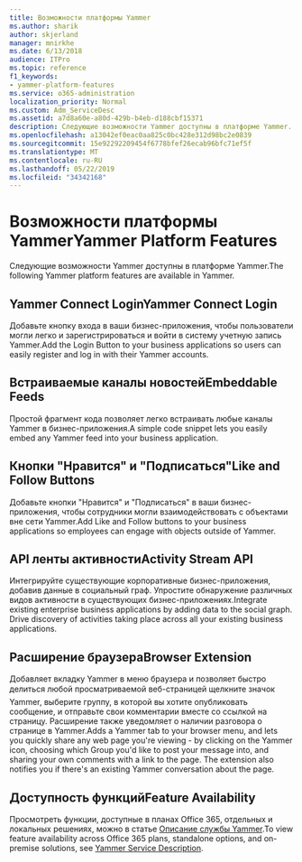 ```yaml
---
title: Возможности платформы Yammer
ms.author: sharik
author: skjerland
manager: mnirkhe
ms.date: 6/13/2018
audience: ITPro
ms.topic: reference
f1_keywords:
- yammer-platform-features
ms.service: o365-administration
localization_priority: Normal
ms.custom: Adm_ServiceDesc
ms.assetid: a7d8a60e-a80d-429b-b4eb-d188cbf15371
description: Следующие возможности Yammer доступны в платформе Yammer.
ms.openlocfilehash: a13042ef0eac0aa825c0bc428e312d98bc2e0839
ms.sourcegitcommit: 15e92292209454f6778bfef26ecab96bfc71ef5f
ms.translationtype: MT
ms.contentlocale: ru-RU
ms.lasthandoff: 05/22/2019
ms.locfileid: "34342168"
---
```

# <a name="yammer-platform-features"></a><span data-ttu-id="5ec7f-103">Возможности платформы Yammer</span><span class="sxs-lookup"><span data-stu-id="5ec7f-103">Yammer Platform Features</span></span>

<span data-ttu-id="5ec7f-104">Следующие возможности Yammer доступны в платформе Yammer.</span><span class="sxs-lookup"><span data-stu-id="5ec7f-104">The following Yammer platform features are available in Yammer.</span></span>
  
## <a name="yammer-connect-login"></a><span data-ttu-id="5ec7f-105">Yammer Connect Login</span><span class="sxs-lookup"><span data-stu-id="5ec7f-105">Yammer Connect Login</span></span>
<span data-ttu-id="5ec7f-106"><a name="bkmk_YammerConnectLogin"> </a></span><span class="sxs-lookup"><span data-stu-id="5ec7f-106"></span></span>

<span data-ttu-id="5ec7f-107">Добавьте кнопку входа в ваши бизнес-приложения, чтобы пользователи могли легко и зарегистрироваться и войти в систему учетную запись Yammer.</span><span class="sxs-lookup"><span data-stu-id="5ec7f-107">Add the Login Button to your business applications so users can easily register and log in with their Yammer accounts.</span></span>
  
## <a name="embeddable-feeds"></a><span data-ttu-id="5ec7f-108">Встраиваемые каналы новостей</span><span class="sxs-lookup"><span data-stu-id="5ec7f-108">Embeddable Feeds</span></span>
<span data-ttu-id="5ec7f-109"><a name="bkmk_EmbeddableFeeds"> </a></span><span class="sxs-lookup"><span data-stu-id="5ec7f-109"></span></span>

<span data-ttu-id="5ec7f-110">Простой фрагмент кода позволяет легко встраивать любые каналы Yammer в бизнес-приложения.</span><span class="sxs-lookup"><span data-stu-id="5ec7f-110">A simple code snippet lets you easily embed any Yammer feed into your business application.</span></span>
  
## <a name="like-and-follow-buttons"></a><span data-ttu-id="5ec7f-111">Кнопки "Нравится" и "Подписаться"</span><span class="sxs-lookup"><span data-stu-id="5ec7f-111">Like and Follow Buttons</span></span>
<span data-ttu-id="5ec7f-112"><a name="bkmk_LikeAndFollowButtons"> </a></span><span class="sxs-lookup"><span data-stu-id="5ec7f-112"></span></span>

<span data-ttu-id="5ec7f-113">Добавьте кнопки "Нравится" и "Подписаться" в ваши бизнес-приложения, чтобы сотрудники могли взаимодействовать с объектами вне сети Yammer.</span><span class="sxs-lookup"><span data-stu-id="5ec7f-113">Add Like and Follow buttons to your business applications so employees can engage with objects outside of Yammer.</span></span>
  
## <a name="activity-stream-api"></a><span data-ttu-id="5ec7f-114">API ленты активности</span><span class="sxs-lookup"><span data-stu-id="5ec7f-114">Activity Stream API</span></span>
<span data-ttu-id="5ec7f-115"><a name="bkmk_ActivityStreamAPI"> </a></span><span class="sxs-lookup"><span data-stu-id="5ec7f-115"></span></span>

<span data-ttu-id="5ec7f-p101">Интегрируйте существующие корпоративные бизнес-приложения, добавив данные в социальный граф. Упростите обнаружение различных видов активности в существующих бизнес-приложениях.</span><span class="sxs-lookup"><span data-stu-id="5ec7f-p101">Integrate existing enterprise business applications by adding data to the social graph. Drive discovery of activities taking place across all your existing business applications.</span></span>
  
## <a name="browser-extension"></a><span data-ttu-id="5ec7f-118">Расширение браузера</span><span class="sxs-lookup"><span data-stu-id="5ec7f-118">Browser Extension</span></span>
<span data-ttu-id="5ec7f-119"><a name="bkmk_BrowserExtension"> </a></span><span class="sxs-lookup"><span data-stu-id="5ec7f-119"></span></span>

<span data-ttu-id="5ec7f-p102">Добавляет вкладку Yammer в меню браузера и позволяет быстро делиться любой просматриваемой веб-страницей  щелкните значок Yammer, выберите группу, в которой вы хотите опубликовать сообщение, и отправьте свои комментарии вместе со ссылкой на страницу. Расширение также уведомляет о наличии разговора о странице в Yammer.</span><span class="sxs-lookup"><span data-stu-id="5ec7f-p102">Adds a Yammer tab to your browser menu, and lets you quickly share any web page you're viewing - by clicking on the Yammer icon, choosing which Group you'd like to post your message into, and sharing your own comments with a link to the page. The extension also notifies you if there's an existing Yammer conversation about the page.</span></span> 
  
## <a name="feature-availability"></a><span data-ttu-id="5ec7f-122">Доступность функций</span><span class="sxs-lookup"><span data-stu-id="5ec7f-122">Feature Availability</span></span>
<span data-ttu-id="5ec7f-123"><a name="bkmk_BrowserExtension"> </a></span><span class="sxs-lookup"><span data-stu-id="5ec7f-123"></span></span>

<span data-ttu-id="5ec7f-124">Просмотреть функции, доступные в планах Office 365, отдельных и локальных решениях, можно в статье [Описание службы Yammer](yammer-service-description.md).</span><span class="sxs-lookup"><span data-stu-id="5ec7f-124">To view feature availability across Office 365 plans, standalone options, and on-premise solutions, see [Yammer Service Description](yammer-service-description.md).</span></span>
  

